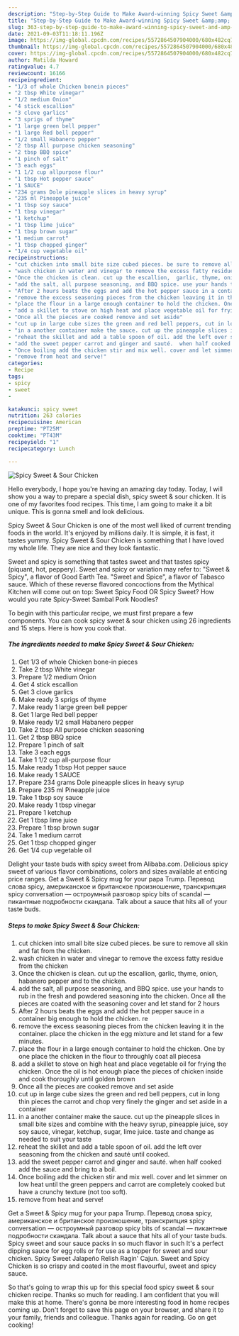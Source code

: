 ```yaml
---
description: "Step-by-Step Guide to Make Award-winning Spicy Sweet &amp;amp; Sour Chicken"
title: "Step-by-Step Guide to Make Award-winning Spicy Sweet &amp;amp; Sour Chicken"
slug: 363-step-by-step-guide-to-make-award-winning-spicy-sweet-and-amp-sour-chicken
date: 2021-09-03T11:18:11.196Z
image: https://img-global.cpcdn.com/recipes/5572864507904000/680x482cq70/spicy-sweet-sour-chicken-recipe-main-photo.jpg
thumbnail: https://img-global.cpcdn.com/recipes/5572864507904000/680x482cq70/spicy-sweet-sour-chicken-recipe-main-photo.jpg
cover: https://img-global.cpcdn.com/recipes/5572864507904000/680x482cq70/spicy-sweet-sour-chicken-recipe-main-photo.jpg
author: Matilda Howard
ratingvalue: 4.7
reviewcount: 16166
recipeingredient:
- "1/3 of whole Chicken bonein pieces"
- "2 tbsp White vinegar"
- "1/2 medium Onion"
- "4 stick escallion"
- "3 clove garlics"
- "3 sprigs of thyme"
- "1 large green bell pepper"
- "1 large Red bell pepper"
- "1/2 small Habanero pepper"
- "2 tbsp All purpose chicken seasoning"
- "2 tbsp BBQ spice"
- "1 pinch of salt"
- "3 each eggs"
- "1 1/2 cup allpurpose flour"
- "1 tbsp Hot pepper sauce"
- "1 SAUCE"
- "234 grams Dole pineapple slices in heavy syrup"
- "235 ml Pineapple juice"
- "1 tbsp soy sauce"
- "1 tbsp vinegar"
- "1 ketchup"
- "1 tbsp lime juice"
- "1 tbsp brown sugar"
- "1 medium carrot"
- "1 tbsp chopped ginger"
- "1/4 cup vegetable oil"
recipeinstructions:
- "cut chicken into small bite size cubed pieces. be sure to remove all skin and fat from the chicken."
- "wash chicken in water and vinegar to remove the excess fatty residue from the chicken"
- "Once the chicken is clean. cut up the escallion,  garlic, thyme, onion, habanero pepper and to the chicken."
- "add the salt, all purpose seasoning, and BBQ spice. use your hands to rub in the fresh and powdered seasoning into the chicken. Once all the pieces are coated with the seasoning cover and let stand for 2 hours"
- "After 2 hours beats the eggs and add the hot pepper sauce in a container big enough to hold the chicken. re"
- "remove the excess seasoning pieces from the chicken leaving it in the container. place the chicken in the egg mixture and let stand for a few minutes."
- "place the flour in a large enough container to hold the chicken. One by one place the chicken in the flour to throughly coat all piecesa"
- "add a skillet to stove on high heat and place vegetable oil for frying the chicken. Once the oil is hot enough place the pieces of chicken inside and cook thoroughly until golden brown"
- "Once all the pieces are cooked remove and set aside"
- "cut up in large cube sizes the green and red bell peppers, cut in long thin pieces the carrot and chop very finely the ginger and set aside in a container"
- "in a another container make the sauce. cut up the pineapple slices in small bite sizes and combine with the heavy syrup, pineapple juice, soy soy sauce, vinegar, ketchup, sugar, lime juice. taste and change as needed to suit your taste"
- "reheat the skillet and add a table spoon of oil. add the left over seasoning from the chicken and sauté until cooked."
- "add the sweet pepper carrot and ginger and sauté.  when half cooked add the sauce and bring to a boil."
- "Once boiling add the chicken stir and mix well. cover and let simmer on low heat until the green peppers and carrot are completely cooked but have a crunchy texture (not too soft)."
- "remove from heat and serve!"
categories:
- Recipe
tags:
- spicy
- sweet
- 

katakunci: spicy sweet  
nutrition: 263 calories
recipecuisine: American
preptime: "PT25M"
cooktime: "PT43M"
recipeyield: "1"
recipecategory: Lunch

---
```



![Spicy Sweet &amp; Sour Chicken](https://img-global.cpcdn.com/recipes/5572864507904000/680x482cq70/spicy-sweet-sour-chicken-recipe-main-photo.jpg)

Hello everybody, I hope you're having an amazing day today. Today, I will show you a way to prepare a special dish, spicy sweet &amp; sour chicken. It is one of my favorites food recipes. This time, I am going to make it a bit unique. This is gonna smell and look delicious.

Spicy Sweet &amp; Sour Chicken is one of the most well liked of current trending foods in the world. It's enjoyed by millions daily. It is simple, it is fast, it tastes yummy. Spicy Sweet &amp; Sour Chicken is something that I have loved my whole life. They are nice and they look fantastic.

Sweet and spicy is something that tastes sweet and that tastes spicy (piquant, hot, peppery). Sweet and spicy or variation may refer to: &#34;Sweet &amp; Spicy&#34;, a flavor of Good Earth Tea. &#34;Sweet and Spice&#34;, a flavor of Tabasco sauce. Which of these reverse flavored concoctions from the Mythical Kitchen will come out on top: Sweet Spicy Food OR Spicy Sweet? How would you rate Spicy-Sweet Sambal Pork Noodles?


To begin with this particular recipe, we must first prepare a few components. You can cook spicy sweet &amp; sour chicken using 26 ingredients and 15 steps. Here is how you cook that.

<!--inarticleads1-->

##### The ingredients needed to make Spicy Sweet &amp; Sour Chicken:

1. Get 1/3 of whole Chicken bone-in pieces
1. Take 2 tbsp White vinegar
1. Prepare 1/2 medium Onion
1. Get 4 stick escallion
1. Get 3 clove garlics
1. Make ready 3 sprigs of thyme
1. Make ready 1 large green bell pepper
1. Get 1 large Red bell pepper
1. Make ready 1/2 small Habanero pepper
1. Take 2 tbsp All purpose chicken seasoning
1. Get 2 tbsp BBQ spice
1. Prepare 1 pinch of salt
1. Take 3 each eggs
1. Take 1 1/2 cup all-purpose flour
1. Make ready 1 tbsp Hot pepper sauce
1. Make ready 1 SAUCE
1. Prepare 234 grams Dole pineapple slices in heavy syrup
1. Prepare 235 ml Pineapple juice
1. Take 1 tbsp soy sauce
1. Make ready 1 tbsp vinegar
1. Prepare 1 ketchup
1. Get 1 tbsp lime juice
1. Prepare 1 tbsp brown sugar
1. Take 1 medium carrot
1. Get 1 tbsp chopped ginger
1. Get 1/4 cup vegetable oil


Delight your taste buds with spicy sweet from Alibaba.com. Delicious spicy sweet of various flavor combinations, colors and sizes available at enticing price ranges. Get a Sweet &amp; Spicy mug for your papa Trump. Перевод слова spicy, американское и британское произношение, транскрипция spicy conversation — остроумный разговор spicy bits of scandal — пикантные подробности скандала. Talk about a sauce that hits all of your taste buds. 

<!--inarticleads2-->

##### Steps to make Spicy Sweet &amp; Sour Chicken:

1. cut chicken into small bite size cubed pieces. be sure to remove all skin and fat from the chicken.
1. wash chicken in water and vinegar to remove the excess fatty residue from the chicken
1. Once the chicken is clean. cut up the escallion,  garlic, thyme, onion, habanero pepper and to the chicken.
1. add the salt, all purpose seasoning, and BBQ spice. use your hands to rub in the fresh and powdered seasoning into the chicken. Once all the pieces are coated with the seasoning cover and let stand for 2 hours
1. After 2 hours beats the eggs and add the hot pepper sauce in a container big enough to hold the chicken. re
1. remove the excess seasoning pieces from the chicken leaving it in the container. place the chicken in the egg mixture and let stand for a few minutes.
1. place the flour in a large enough container to hold the chicken. One by one place the chicken in the flour to throughly coat all piecesa
1. add a skillet to stove on high heat and place vegetable oil for frying the chicken. Once the oil is hot enough place the pieces of chicken inside and cook thoroughly until golden brown
1. Once all the pieces are cooked remove and set aside
1. cut up in large cube sizes the green and red bell peppers, cut in long thin pieces the carrot and chop very finely the ginger and set aside in a container
1. in a another container make the sauce. cut up the pineapple slices in small bite sizes and combine with the heavy syrup, pineapple juice, soy soy sauce, vinegar, ketchup, sugar, lime juice. taste and change as needed to suit your taste
1. reheat the skillet and add a table spoon of oil. add the left over seasoning from the chicken and sauté until cooked.
1. add the sweet pepper carrot and ginger and sauté.  when half cooked add the sauce and bring to a boil.
1. Once boiling add the chicken stir and mix well. cover and let simmer on low heat until the green peppers and carrot are completely cooked but have a crunchy texture (not too soft).
1. remove from heat and serve!


Get a Sweet &amp; Spicy mug for your papa Trump. Перевод слова spicy, американское и британское произношение, транскрипция spicy conversation — остроумный разговор spicy bits of scandal — пикантные подробности скандала. Talk about a sauce that hits all of your taste buds. Spicy sweet and sour sauce packs in so much flavor in such It&#39;s a perfect dipping sauce for egg rolls or for use as a topper for sweet and sour chicken. Spicy Sweet Jalapeño Relish Ragin&#39; Cajun. Sweet and Spicy Chicken is so crispy and coated in the most flavourful, sweet and spicy sauce. 

So that's going to wrap this up for this special food spicy sweet &amp; sour chicken recipe. Thanks so much for reading. I am confident that you will make this at home. There's gonna be more interesting food in home recipes coming up. Don't forget to save this page on your browser, and share it to your family, friends and colleague. Thanks again for reading. Go on get cooking!

